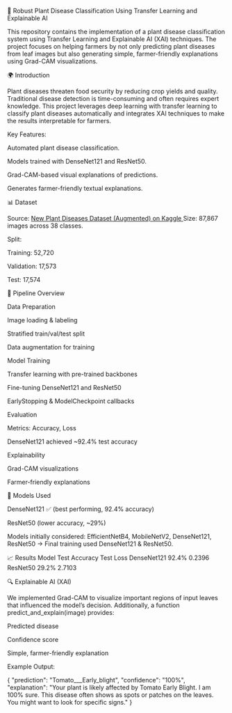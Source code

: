 🌱 Robust Plant Disease Classification Using Transfer Learning and Explainable AI

This repository contains the implementation of a plant disease classification system using Transfer Learning and Explainable AI (XAI) techniques. The project focuses on helping farmers by not only predicting plant diseases from leaf images but also generating simple, farmer-friendly explanations using Grad-CAM visualizations.

🌍 Introduction

Plant diseases threaten food security by reducing crop yields and quality. Traditional disease detection is time-consuming and often requires expert knowledge. This project leverages deep learning with transfer learning to classify plant diseases automatically and integrates XAI techniques to make the results interpretable for farmers.

Key Features:

Automated plant disease classification.

Models trained with DenseNet121 and ResNet50.

Grad-CAM-based visual explanations of predictions.

Generates farmer-friendly textual explanations.

📊 Dataset

Source: [New Plant Diseases Dataset (Augmented) on Kaggle
]([url](https://www.kaggle.com/datasets/vipoooool/new-plant-diseases-dataset))
Size: 87,867 images across 38 classes.

Split:

Training: 52,720

Validation: 17,573

Test: 17,574

🔄 Pipeline Overview

Data Preparation

Image loading & labeling

Stratified train/val/test split

Data augmentation for training

Model Training

Transfer learning with pre-trained backbones

Fine-tuning DenseNet121 and ResNet50

EarlyStopping & ModelCheckpoint callbacks

Evaluation

Metrics: Accuracy, Loss

DenseNet121 achieved ~92.4% test accuracy

Explainability

Grad-CAM visualizations

Farmer-friendly explanations

🧠 Models Used

DenseNet121 ✅ (best performing, 92.4% accuracy)

ResNet50 (lower accuracy, ~29%)

Models initially considered: EfficientNetB4, MobileNetV2, DenseNet121, ResNet50 → Final training used DenseNet121 & ResNet50.

📈 Results
Model	Test Accuracy	Test Loss
DenseNet121	92.4%	0.2396
ResNet50	29.2%	2.7103

🔍 Explainable AI (XAI)

We implemented Grad-CAM to visualize important regions of input leaves that influenced the model’s decision.
Additionally, a function predict_and_explain(image) provides:

Predicted disease

Confidence score

Simple, farmer-friendly explanation

Example Output:

{
  "prediction": "Tomato___Early_blight",
  "confidence": "100%",
  "explanation": "Your plant is likely affected by Tomato Early Blight. I am 100% sure. This disease often shows as spots or patches on the leaves. You might want to look for specific signs."
}
